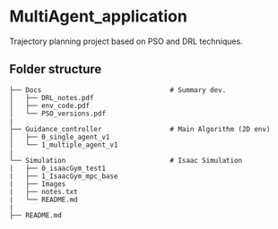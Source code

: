 # MultiAgent_application
Trajectory planning project based on PSO and DRL techniques.  


## Folder structure
```
├── Docs                                # Summary dev. 
│   ├── DRL_notes.pdf
│   ├── env_code.pdf
│   └── PSO_versions.pdf
|
├── Guidance_controller                 # Main Algorithm (2D env)          
│   ├── 0_single_agent_v1
│   └── 1_multiple_agent_v1
|
└── Simulation                          # Isaac Simulation
|   ├── 0_isaacGym_test1
|   ├── 1_IsaacGym_mpc_base
|   ├── Images
|   ├── notes.txt
|   └── README.md
|
├── README.md
```
